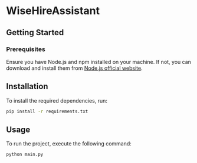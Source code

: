 # WiseHireAssistant

## Getting Started

### Prerequisites

Ensure you have Node.js and npm installed on your machine. If not, you can download and install them from [Node.js official website](https://nodejs.org/).

## Installation

To install the required dependencies, run:

```bash
pip install -r requirements.txt
```
## Usage

To run the project, execute the following command:

```bash
python main.py
